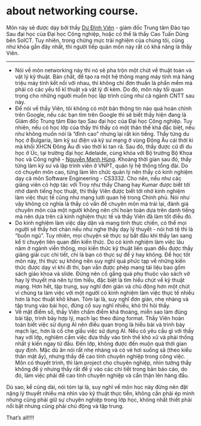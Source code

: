 # about networking course.

Môn này sẽ được dạy bởi thầy [Dư Đình Viên](https://scholar.google.com/citations?user=Ha8t9c4AAAAJ&hl=en) - giám đốc Trung tâm Đào tạo Sau đại học của Đại học Công nghiệp, hoặc có thể là thầy Cao Tuấn Dũng bên SoICT. Tuy nhiên, trong chừng mực trải nghiệm của chúng tôi, cũng như khóa gần đây nhất, thì người tiếp quản môn này rất có khả năng là thầy Viên.

---

- Nói về môn networking này thì nó sẽ pha trộn một chút về thuật toán và vật lý kỹ thuật. Bản chất, để tạo ra một hệ thông mạng máy tính mà hàng triệu máy tính kết nối với nhau, thì không chỉ đơn thuần là phần mềm mà phải có các yếu tố kĩ thuật và vật lý đi kèm. Do đó, môn này tối quan trọng cho những người muốn học lập trình cũng như cả ngành CNTT sau này.
- Để nói về thầy Viên, tôi không có một bản thông tin nào quá hoàn chỉnh trên Google, nếu các bạn tìm trên Google thì sẽ biết thầy hiện đang là Giám đốc Trung tâm Đào tạo Sau đại học của Đại học Công nghiệp. Tuy nhiên, nếu có học lớp của thầy thì thầy có một thân thế khá đặc biệt, nếu như không muốn nói là “đỉnh cao” nhưng lại rất kín tiếng. Thầy từng du học ở Bulgaria, làm kỹ sư điện và kỹ sư mạng ở vùng Đông Âu cái thời kì mà khối XHCN Đông Âu đi vào thời kì tan rã. Sau đó, thầy được cử đi du học ở Úc, tại trường đại học Adelaide, cùng khóa với Bộ trưởng Bộ Khoa học và Công nghệ - [Nguyễn Mạnh Hùng](https://vi.wikipedia.org/wiki/Nguy%E1%BB%85n_M%E1%BA%A1nh_H%C3%B9ng_(thi%E1%BA%BFu_t%C6%B0%E1%BB%9Bng)). Khoảng thời gian sau đó, thầy từng làm kỹ sư và lập trình viên ở VNPT, quản lý hệ thống tổng đài. Do có chuyên môn cao, từng làm lên chức quản lý nên thầy có kinh nghiệm dạy cả môn Software Engineering - CS3332. Cho nên, nếu như các giảng viên có hợp tác với Troy như thầy Chang hay Kumar được biết tới nhờ danh tiếng học thuật, thì thầy Viên được biết tới nhờ kinh nghiệm làm việc thực tế cũng như mạng lưới quan hệ trong Chính phủ. Nói như vậy không có nghĩa là thầy có vấn đề chuyên môn mà trái lại, đánh giá chuyên môn của một người không nên chỉ hoàn toàn dựa trên danh tiếng mà nên dựa trên cả kinh nghiệm thực tế và thầy Viên đã làm tốt điều đó.
- Do kinh nghiệm làm việc dày dặn và mang tính thực chiến, có thể mọi người sẽ thấy hơi chán nếu như nghe thầy dạy lý thuyết - nói hơi tệ thì là “buồn ngủ”. Tuy nhiên, mọi chuyện sẽ thực sự bắt đầu khi thầy lan sang kể tí chuyện liên quan đến kiến thức. Do có kinh nghiệm làm việc lâu năm ở ngành viễn thông, mọi kiến thức kỹ thuật liên quan đều được thầy giảng giải cực chi tiết, chỉ là bạn có thực sự để ý hay không. Để học tốt môn này, thì thực sự không nên suy nghĩ quá phức tạp về những kiến thức được dạy vì khi đi thi, bạn vẫn được phép mang tài liệu bao gồm sách giáo khoa và slide. Đừng nên cố gắng quá phụ thuộc vào sách vở hay lý thuyết mà nên tự tìm hiểu, đặc biệt là tìm hiểu chút về kỹ thuật mạng. Hơn hết, tập trung, suy nghĩ đơn giản và chủ động hơn một chút vì chúng ta làm việc với một người có kinh nghiệm làm việc thực tế nhiều hơn là học thuật khô khan. Tóm lại là, suy nghĩ đơn giản, nhẹ nhàng và tập trung vào bài học, đừng cố suy nghĩ nhiều, khó thì hỏi thầy.
- Về mặt điểm số, thầy Viên chấm điểm khá thoáng, miễn sao làm đúng bài tập, trình bày hợp lý, mạch lạc theo đúng format. Thầy Viên hoàn toàn biết việc sử dụng AI nên điều quan trọng là hiểu bài và trình bày mạch lạc, hơn là cố che giấu việc sử dụng AI. Nếu có yêu cầu gì với thầy hay với lớp, nghiêm cấm việc đưa thầy vào tình thế khó xử và phải thống nhất ý kiến ngay từ đầu. Đến lớp, không được đến muộn quá thời gian quy định. Mặc dù ăn nói rất nhẹ nhàng và có vẻ hơi suồng sã (theo kiểu thân mật ấy), nhưng thầy đề cao tính chuyên nghiệp trong công việc. Môn có thuyết trình, thì làm project cho chuyên nghiệp, nhìn tưởng thầy không để ý nhưng thầy rất để ý vào các chi tiết trong bản báo cáo, do đó, làm việc phải đề cao tính chuyên nghiệp và cẩn thận lên hàng đầu.

Dù sao, kể cũng dài, nói tóm lại là, suy nghĩ về môn học này đừng nên đặt nặng lý thuyết nhiều mà nhìn vào kỹ thuật thực tiễn, không cần phải ép mình nhưng cũng phải giữ sự chuyên nghiệp trong lớp học, không nhất thiết phải nổi bật nhưng cũng phải chủ động và tập trung.

That’s all!!!!